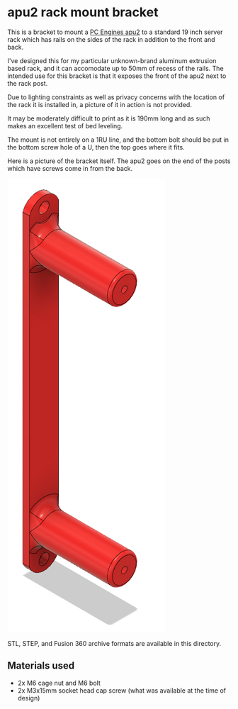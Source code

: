 # apu2 rack mount bracket

This is a bracket to mount a [PC Engines apu2](http://pcengines.ch/apu2.htm) to a standard 19 inch server rack which has rails on the sides of the rack in addition to the front and back.

I've designed this for my particular unknown-brand aluminum extrusion based rack, and it can accomodate up to 50mm of recess of the rails. The intended use for this bracket is that it exposes the front of the apu2 next to the rack post.

Due to lighting constraints as well as privacy concerns with the location of the rack it is installed in, a picture of it in action is not provided.

It may be moderately difficult to print as it is 190mm long and as such makes an excellent test of bed leveling.

The mount is not entirely on a 1RU line, and the bottom bolt should be put in the bottom screw hole of a U, then the top goes where it fits.

Here is a picture of the bracket itself. The apu2 goes on the end of the posts which have screws come in from the back.

![photo of bracket](bracket.png)

STL, STEP, and Fusion 360 archive formats are available in this directory.

## Materials used

- 2x M6 cage nut and M6 bolt
- 2x M3x15mm socket head cap screw (what was available at the time of design)